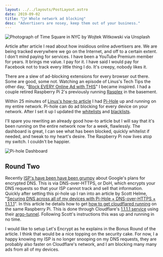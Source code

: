 ```yaml
---
layout: ../../layouts/PostLayout.astro
date: 2019-09-02
title: "🙅‍♂️ Whole network ad blocking"
desc: "Advertisers are nosey, keep them out of your business."
---
```


![Photograph of Time Square in NYC by Wojtek Witkowski via Unsplash](/assets/posts/ad-blocking-with-pi-hole/wojtek-witkowski-h7rOzTmGxWE-unsplash.jpg)

Article after article I read about how insidious online advertisers are. We are being tracked everywhere we go on the Internet, and off to a certain extent. I don't mind paying for services. I have been a YouTube Premium member for years. It brings me value. I pay for it. I have said I would pay for Facebook not to track every little thing I do. It's creepy, nobody likes it.

There are a slew of ad-blocking extensions for every browser out there. Some are good, some not. Watching an episode of Linus's Tech Tips the other day, "[Block EVERY Online Ad with THIS](https://www.youtube.com/watch?v=KBXTnrD_Zs4)" I became inspired. I had a couple retired Raspberry Pi 2's previously running [Rasplex](https://www.rasplex.com/) in the basement.

Within 25 minutes of [Linus's how-to article](https://linustechtips.com/main/topic/1094810-pi-hole-setup-tutorial/) I had [Pi-Hole](https://pi-hole.net/) up and running on my entire network. Pi-hole can do ad blocking for every device on your network. After I set it up I updated the [whitelists](https://github.com/anudeepND/whitelist) and [blacklists](https://v.firebog.net/hosts/lists.php).

I'll spare you rewriting an already good how-to article but I will say that it's been running on the entire network now for a week, flawlessly. The dashboard is great, I can see what has been blocked, quickly whitelist if needed, and tweak to my heart's desire. The Raspberry Pi now lives atop my switch. I couldn't be happier.

![Pi-hole Dashboard](/assets/posts/ad-blocking-with-pi-hole/pi-hole-dashboard.png)

## Round Two

Recently [ISP's have been have been grumpy](https://arstechnica.com/tech-policy/2019/09/isps-worry-a-new-chrome-feature-will-stop-them-from-spying-on-you/) about Google's plans for encrypted DNS. This is via DNS-over-HTTPS, or DoH, which encrypts your DNS requests so that your ISP cannot track and sell that information. Quickly after setting this pi-hole up I ran into an article by Scott Helme, "[Securing DNS across all of my devices with Pi-Hole + DNS-over-HTTPS + 1.1.1.1](https://scotthelme.co.uk/securing-dns-across-all-of-my-devices-with-pihole-dns-over-https-1-1-1-1/)". In this article he details how to get [how to get cloudflared running](https://scotthelme.co.uk/securing-dns-across-all-of-my-devices-with-pihole-dns-over-https-1-1-1-1/#installingcloudflared) on the same Raspberry Pi. This is done through Cloudflare's [1.1.1.1 service](https://1.1.1.1/) using their [argo-tunnel](https://www.cloudflare.com/products/argo-tunnel/). Following Scott's instructions this was up and running in no time.

I would like to setup Let's Encrypt as he explains in the Bonus Round of the article. I think that would be a nice topping on the security cake. For now, I a happy knowing my ISP is no longer snooping on my DNS requests, they are probably also faster on Cloudflare's network, and I am blocking many many ads from all of my devices.
